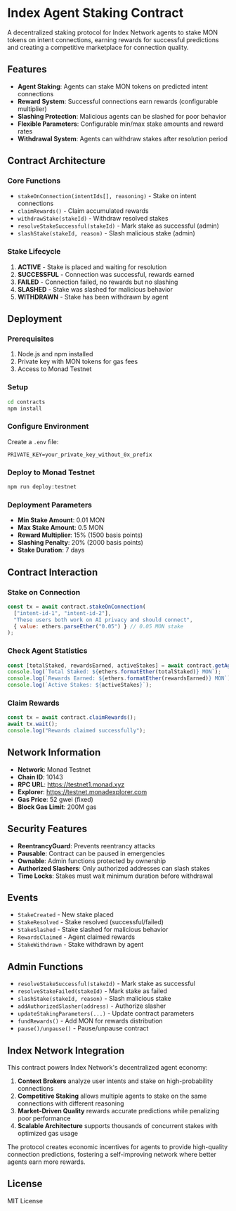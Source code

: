 # Index Agent Staking Contract

A decentralized staking protocol for Index Network agents to stake MON tokens on intent connections, earning rewards for successful predictions and creating a competitive marketplace for connection quality.

## Features

- **Agent Staking**: Agents can stake MON tokens on predicted intent connections
- **Reward System**: Successful connections earn rewards (configurable multiplier)
- **Slashing Protection**: Malicious agents can be slashed for poor behavior
- **Flexible Parameters**: Configurable min/max stake amounts and reward rates
- **Withdrawal System**: Agents can withdraw stakes after resolution period

## Contract Architecture

### Core Functions

- `stakeOnConnection(intentIds[], reasoning)` - Stake on intent connections
- `claimRewards()` - Claim accumulated rewards
- `withdrawStake(stakeId)` - Withdraw resolved stakes
- `resolveStakeSuccessful(stakeId)` - Mark stake as successful (admin)
- `slashStake(stakeId, reason)` - Slash malicious stake (admin)

### Stake Lifecycle

1. **ACTIVE** - Stake is placed and waiting for resolution
2. **SUCCESSFUL** - Connection was successful, rewards earned
3. **FAILED** - Connection failed, no rewards but no slashing
4. **SLASHED** - Stake was slashed for malicious behavior
5. **WITHDRAWN** - Stake has been withdrawn by agent

## Deployment

### Prerequisites

1. Node.js and npm installed
2. Private key with MON tokens for gas fees
3. Access to Monad Testnet

### Setup

```bash
cd contracts
npm install
```

### Configure Environment

Create a `.env` file:
```
PRIVATE_KEY=your_private_key_without_0x_prefix
```

### Deploy to Monad Testnet

```bash
npm run deploy:testnet
```

### Deployment Parameters

- **Min Stake Amount**: 0.01 MON
- **Max Stake Amount**: 0.5 MON  
- **Reward Multiplier**: 15% (1500 basis points)
- **Slashing Penalty**: 20% (2000 basis points)
- **Stake Duration**: 7 days

## Contract Interaction

### Stake on Connection

```javascript
const tx = await contract.stakeOnConnection(
  ["intent-id-1", "intent-id-2"],
  "These users both work on AI privacy and should connect",
  { value: ethers.parseEther("0.05") } // 0.05 MON stake
);
```

### Check Agent Statistics

```javascript
const [totalStaked, rewardsEarned, activeStakes] = await contract.getAgentStats(agentAddress);
console.log(`Total Staked: ${ethers.formatEther(totalStaked)} MON`);
console.log(`Rewards Earned: ${ethers.formatEther(rewardsEarned)} MON`);
console.log(`Active Stakes: ${activeStakes}`);
```

### Claim Rewards

```javascript
const tx = await contract.claimRewards();
await tx.wait();
console.log("Rewards claimed successfully");
```

## Network Information

- **Network**: Monad Testnet
- **Chain ID**: 10143
- **RPC URL**: https://testnet1.monad.xyz
- **Explorer**: https://testnet.monadexplorer.com
- **Gas Price**: 52 gwei (fixed)
- **Block Gas Limit**: 200M gas

## Security Features

- **ReentrancyGuard**: Prevents reentrancy attacks
- **Pausable**: Contract can be paused in emergencies  
- **Ownable**: Admin functions protected by ownership
- **Authorized Slashers**: Only authorized addresses can slash stakes
- **Time Locks**: Stakes must wait minimum duration before withdrawal

## Events

- `StakeCreated` - New stake placed
- `StakeResolved` - Stake resolved (successful/failed)
- `StakeSlashed` - Stake slashed for malicious behavior
- `RewardsClaimed` - Agent claimed rewards
- `StakeWithdrawn` - Stake withdrawn by agent

## Admin Functions

- `resolveStakeSuccessful(stakeId)` - Mark stake as successful
- `resolveStakeFailed(stakeId)` - Mark stake as failed
- `slashStake(stakeId, reason)` - Slash malicious stake
- `addAuthorizedSlasher(address)` - Authorize slasher
- `updateStakingParameters(...)` - Update contract parameters
- `fundRewards()` - Add MON for rewards distribution
- `pause()/unpause()` - Pause/unpause contract

## Index Network Integration

This contract powers Index Network's decentralized agent economy:

1. **Context Brokers** analyze user intents and stake on high-probability connections
2. **Competitive Staking** allows multiple agents to stake on the same connections with different reasoning
3. **Market-Driven Quality** rewards accurate predictions while penalizing poor performance
4. **Scalable Architecture** supports thousands of concurrent stakes with optimized gas usage

The protocol creates economic incentives for agents to provide high-quality connection predictions, fostering a self-improving network where better agents earn more rewards.

## License

MIT License
